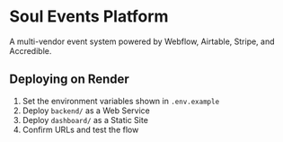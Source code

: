 # Soul Events Platform

A multi-vendor event system powered by Webflow, Airtable, Stripe, and Accredible.

## Deploying on Render

1. Set the environment variables shown in `.env.example`
2. Deploy `backend/` as a Web Service
3. Deploy `dashboard/` as a Static Site
4. Confirm URLs and test the flow
